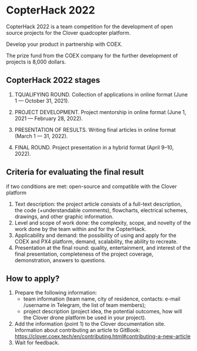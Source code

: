 # CopterHack 2022

CopterHack 2022 is a team competition for the development of open source projects for the Clover quadcopter platform.

Develop your product in partnership with COEX. 

The prize fund from the COEX company for the further development of projects is 8,000 dollars.

## CopterHack 2022 stages

1. TQUALIFYING ROUND. Collection of applications in online format (June 1 — October 31, 2021).

2. PROJECT DEVELOPMENT. Project mentorship in online format (June 1, 2021 — February 28, 2022).

3. PRESENTATION OF RESULTS. Writing final articles in online format (March 1 — 31, 2022).

4. FINAL ROUND. Project presentation in a hybrid format (April 9–10, 2022).

## Сriteria for evaluating the final result

if two conditions are met: open-source and compatible with the Clover platform

1. Text description: the project article consists of a full-text description, the code (+understandable comments), flowcharts, electrical schemes, drawings, and other graphic information.
2. Level and scope of work done: the complexity, scope, and novelty of the work done by the team within and for the CopterHack.
3. Аpplicability and demand: the possibility of using and apply for the COEX and PX4 platform, demand, scalability, the ability to recreate.
4. Presentation at the final round: quality, entertainment, and interest of the final presentation, completeness of the project coverage, demonstration, answers to questions. 

## How to apply?

1. Prepare the following information:
     * team information (team name, city of residence, contacts: e-mail /username in Telegram, the list of team members);
     * project description (project idea, the potential outcomes, how will the Clover drone platform be used in your project).
2. Add the information (point 1) to the Clover documentation site. Information about contributing an article to GitBook: https://clover.coex.tech/en/contributing.html#contributing-a-new-article 
3. Wait for feedback.

